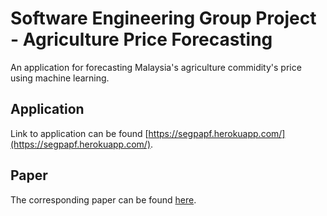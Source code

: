 # Software Engineering Group Project - Agriculture Price Forecasting
An application for forecasting Malaysia's agriculture commidity's price using machine learning.

## Application
Link to application can be found [https://segpapf.herokuapp.com/](https://segpapf.herokuapp.com/).

## Paper
The corresponding paper can be found [here](https://github.com/howeseng/segpAPF/blob/master/ASTESJ_060442.pdf). 


